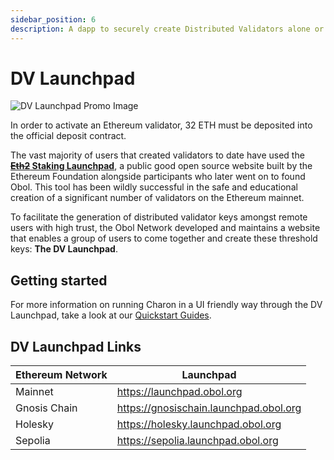 ```yaml
---
sidebar_position: 6
description: A dapp to securely create Distributed Validators alone or with a group.
---
```


# DV Launchpad

![DV Launchpad Promo Image](https://github.com/ObolNetwork/obol-docs/blob/main/img/DistributeYourValidators.svg)

In order to activate an Ethereum validator, 32 ETH must be deposited into the official deposit contract.

The vast majority of users that created validators to date have used the [~~**Eth2**~~**&#x20;Staking Launchpad**](https://launchpad.ethereum.org/), a public good open source website built by the Ethereum Foundation alongside participants who later went on to found Obol. This tool has been wildly successful in the safe and educational creation of a significant number of validators on the Ethereum mainnet.

To facilitate the generation of distributed validator keys amongst remote users with high trust, the Obol Network developed and maintains a website that enables a group of users to come together and create these threshold keys: **The DV Launchpad**.

## Getting started

For more information on running Charon in a UI friendly way through the DV Launchpad, take a look at our [Quickstart Guides](../start/quickstart_overview.md).

## DV Launchpad Links

| Ethereum Network | Launchpad                              |
| ---------------- | -------------------------------------- |
| Mainnet          | https://launchpad.obol.org             |
| Gnosis Chain     | https://gnosischain.launchpad.obol.org |
| Holesky          | https://holesky.launchpad.obol.org     |
| Sepolia          | https://sepolia.launchpad.obol.org     |
